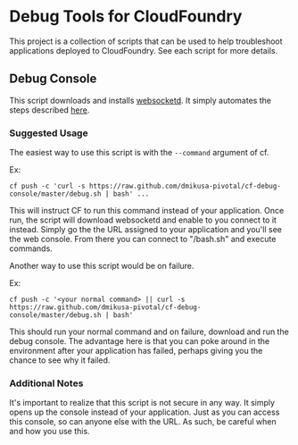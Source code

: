 # Debug Tools for CloudFoundry

This project is a collection of scripts that can be used to help troubleshoot applications deployed to CloudFoundry.  See each script for more details.

## Debug Console

This script downloads and installs [websocketd](https://github.com/joewalnes/websocketd).  It simply automates the steps described [here](http://www.iamjambay.com/2013/12/send-interactive-commands-to-cloud.html).

### Suggested Usage

The easiest way to use this script is with the ```--command``` argument of cf.

Ex:

```
cf push -c 'curl -s https://raw.github.com/dmikusa-pivotal/cf-debug-console/master/debug.sh | bash' ...
```

This will instruct CF to run this command instead of your application.  Once run, the script will download websocketd and enable to you connect to it instead.  Simply go the the URL assigned to your application and you'll see the web console.  From there you can connect to "/bash.sh" and execute commands.

Another way to use this script would be on failure.

Ex:

```
cf push -c '<your normal command> || curl -s https://raw.github.com/dmikusa-pivotal/cf-debug-console/master/debug.sh | bash'
```

This should run your normal command and on failure, download and run the debug console.  The advantage here is that you can poke around in the environment after your application has failed, perhaps giving you the chance to see why it failed.

### Additional Notes

It's important to realize that this script is not secure in any way.  It simply opens up the console instead of your application.  Just as you can access this console, so can anyone else with the URL.  As such, be careful when and how you use this.


